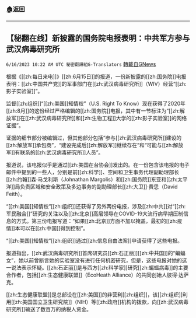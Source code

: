 ###  [:house:返回](README.md)
---


## 【秘翻在线】新披露的国务院电报表明：中共军方参与武汉病毒研究所
`6/16/2023 10:22 AM UTC 秘密翻譯組G-Translators` [轉載自GNews](https://gnews.org/articles/1388545)

根据《[[zh:每日来电]]》[[zh:6月15日]]的报道，一份新披露的[[zh:国务院]]电报表明：[[zh:中国共产党]]的军事部门在[[zh:武汉病毒研究所]]（WIV）经营“[[zh:影子实验室]]”。

监督[[zh:组织]]“[[zh:美国]]知情权”（U.S. Right To Know）现在获得了2020年[[zh:8月]]的这份经过严格编辑的[[zh:国务院]]电报，其中有一节标注为“[[zh:解放军]]在[[zh:武汉病毒研究所]]和[[zh:生物工程]]大学的[[zh:影子实验室]]的网络证据”。

证据的细节部分被编辑过，但其他部分包括“参与[[zh:武汉病毒研究所]]建设的[[zh:解放军]]承包商”，“建设完成后[[zh:解放军]]继续存在”和“可能与[[zh:解放军]]有联系的[[zh:武汉病毒研究所]]人员”。

报道说，该电报似乎是通过[[zh:美国在台协会]]发出的。在一份包含该电报的电子邮件中提到的一些人，分别是前[[zh:科学]]、空间和卫生事务代理副助理部长[[zh:约翰]]森·马戈利斯（Johnathan Margolis）和[[zh:国务院]]东亚和[[zh:太平洋]]局负责区域和安全政策及多边事务的副助理部长[[zh:大卫]]·费思（David Feith）。

“[[zh:美国]]知情权”[[zh:组织]]还获得了另外两份电报，涉及[[zh:中共]]对“[[zh:军民融合]]”研究的关注以及[[zh:北京]]高层领导在COVID-19大流行病早期压制信息的方式。第三份电报写道：“如果[[zh:北京]]方面不加以掩盖，最初的[[zh:疫情]]本可以在[[zh:中国]]得到控制”。

“[[zh:美国]]知情权”[[zh:组织]]通过[[zh:信息自由法案]]申请获得了这些电报。

报道指出，[[zh:武汉病毒研究所]]首席研究员[[zh:石正丽]][[zh:中共国]]的“蝙蝠女”，她以前曾断言她的实验室没有进行任何机密研究，但是，这些电报对她的这一说法表示怀疑。[[zh:石正丽]]是与西方[[zh:科学家]]研究[[zh:蝙蝠病毒]]的主要合作者，包括[[zh:生态健康联盟]]（EcoHeath Alliance）的共同创始人彼得·达萨克。

[[zh:生态健康联盟]]是总部设在[[zh:美国]]的非营利[[zh:组织]]，该[[zh:组织]]利用[[zh:美国国立卫生研究院]]（NIH）等[[zh:政府]]机构的拨款，向[[zh:武汉病毒研究所]]输送了数百万的纳税人资金。
